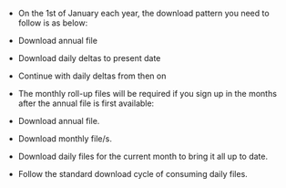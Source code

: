 
* On the 1st of January each year, the download pattern you need to follow is as below:

* Download annual file
* Download daily deltas to present date
* Continue with daily deltas from then on

* The monthly roll-up files will be required if you sign up in the months after the annual file is first available:
* Download annual file.
* Download monthly file/s.
* Download daily files for the current month to bring it all up to date.
* Follow the standard download cycle of consuming daily files.